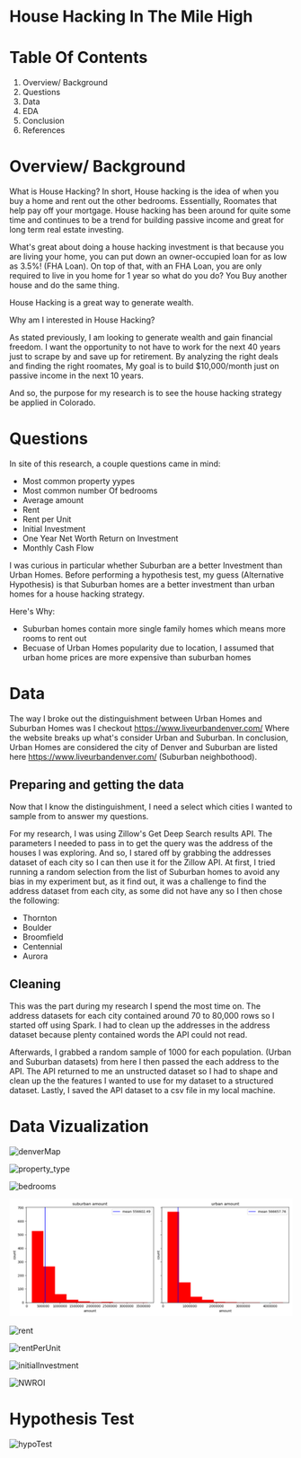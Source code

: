 # House Hacking In The Mile High


# Table Of Contents
1. Overview/ Background
2. Questions
3. Data
4. EDA
5. Conclusion
6. References



# Overview/ Background
What is House Hacking? In short, House hacking is the idea of when you buy a home and
rent out the other bedrooms. Essentially, Roomates that help pay off your mortgage.
House hacking has been around for quite some time and continues to be a trend for
building passive income and great for long term real estate investing.

What's great about doing a house hacking investment is that because you are living
your home, you can put down an owner-occupied loan for as low as 3.5%! (FHA Loan).
On top of that, with an FHA Loan, you are only required to live in you home for 1 year
so what do you do? You Buy another house and do the same thing.

House Hacking is a great way to generate wealth.

Why am I interested in House Hacking?

As stated previously, I am looking to generate wealth and gain financial freedom.
I want the opportunity to not have to work for the next 40 years just to scrape 
by and save up for retirement. By analyzing the right deals and finding the
right roomates, My goal is to build $10,000/month just on passive income in
the next 10 years.

And so, the purpose for my research is to see the house hacking strategy be applied in
Colorado.

# Questions
In site of this research, a couple questions came in mind:


* Most common property yypes
* Most common number Of bedrooms
* Average amount
* Rent 
* Rent per Unit
* Initial Investment
* One Year Net Worth Return on Investment
* Monthly Cash Flow

I was curious in particular whether Suburban are a better Investment than Urban Homes.
Before performing a hypothesis test, my guess (Alternative Hypothesis) is that Suburban
homes are a better investment than urban homes for a house hacking strategy.

Here's Why:

* Suburban homes contain more single family homes which means more rooms to rent out
* Becuase of Urban Homes popularity due to location, I assumed that urban home prices
are more expensive than suburban homes

# Data
The way I broke out the distinguishment between Urban Homes and Suburban Homes was I checkout 
https://www.liveurbandenver.com/ Where the website breaks up what's consider
Urban and Suburban. In conclusion, Urban Homes are considered the city of Denver and
Suburban are listed here https://www.liveurbandenver.com/ (Suburban neighbothood).

## Preparing and getting the data
Now that I know the distinguishment, I need a select which cities I wanted to sample from
to answer my questions. 

For my research, I was using Zillow's Get Deep Search results API. The parameters I
needed to pass in to get the query was the address of the houses I was exploring. And
so, I stared off by grabbing the addresses dataset of each city so I can then use it
for the Zillow API. At first, I tried running a random selection from the list of
Suburban homes to avoid any bias in my experiment but, as it find out, it was a
challenge to find the address dataset from each city, as some did not have any so I
then chose the following:

* Thornton
* Boulder
* Broomfield
* Centennial
* Aurora



## Cleaning
This was the part during my research I spend the most time on.
The address datasets for each city contained around 70 to 80,000 rows so I started off
using Spark. I had to clean up the addresses in the address dataset because plenty
contained words the API could not read.

Afterwards, I grabbed a random sample of 1000 for each population.
(Urban and Suburban datasets) from here I then passed the each address to the API.
The API returned to me an unstructed dataset so I had to shape and clean up the
the features I wanted to use for my dataset to a structured dataset. Lastly,
I saved the API dataset to a csv file in my local machine.

# Data Vizualization

![denverMap](/Users/isaacramirez/code/dsi/capstone-I/img/denver_map.png)


![property_type](/Users/isaacramirez/code/dsi/capstone-I/img/usecode_urban_suburban.png)

![bedrooms](/Users/isaacramirez/code/dsi/capstone-I/img/bedrooms_urban_suburban.png)

![amount](https://github.com/isaacramiez00/Urban-vs-Suburban/blob/develop/img/amount_hist_urban_suburb.png)

![rent](/Users/isaacramirez/code/dsi/capstone-I/img/rent_hist_urban_suburb.png)

![rentPerUnit](/Users/isaacramirez/code/dsi/capstone-I/img/rentPerUnit_hist_urban_suburb.png)

![initialInvestment](/Users/isaacramirez/code/dsi/capstone-I/img/initialInvestment_hist_urban_suburb.png)

![NWROI](/Users/isaacramirez/code/dsi/capstone-I/img/monthlyCashFlow_hist_urban_suburb.png)

# Hypothesis Test

![hypoTest](/Users/isaacramirez/code/dsi/capstone-I/img/ztest_urban_suburban_cdf.png)


